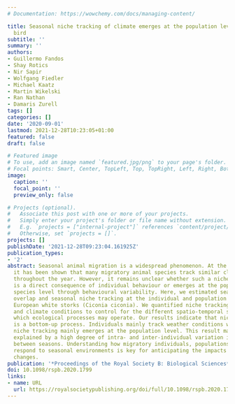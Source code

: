 ```yaml
---
# Documentation: https://wowchemy.com/docs/managing-content/

title: Seasonal niche tracking of climate emerges at the population level in a migratory
  bird
subtitle: ''
summary: ''
authors:
- Guillermo Fandos
- Shay Rotics
- Nir Sapir
- Wolfgang Fiedler
- Michael Kaatz
- Martin Wikelski
- Ran Nathan
- Damaris Zurell
tags: []
categories: []
date: '2020-09-01'
lastmod: 2021-12-28T10:23:05+01:00
featured: false
draft: false

# Featured image
# To use, add an image named `featured.jpg/png` to your page's folder.
# Focal points: Smart, Center, TopLeft, Top, TopRight, Left, Right, BottomLeft, Bottom, BottomRight.
image:
  caption: ''
  focal_point: ''
  preview_only: false

# Projects (optional).
#   Associate this post with one or more of your projects.
#   Simply enter your project's folder or file name without extension.
#   E.g. `projects = ["internal-project"]` references `content/project/deep-learning/index.md`.
#   Otherwise, set `projects = []`.
projects: []
publishDate: '2021-12-28T09:23:04.161925Z'
publication_types:
- '2'
abstract: Seasonal animal migration is a widespread phenomenon. At the species level,
  it has been shown that many migratory animal species track similar climatic conditions
  throughout the year. However, it remains unclear whether such a niche tracking pattern
  is a direct consequence of individual behaviour or emerges at the population or
  species level through behavioural variability. Here, we estimated seasonal niche
  overlap and seasonal niche tracking at the individual and population level of central
  European white storks (Ciconia ciconia). We quantified niche tracking for both weather
  and climate conditions to control for the different spatio-temporal scales over
  which ecological processes may operate. Our results indicate that niche tracking
  is a bottom-up process. Individuals mainly track weather conditions while climatic
  niche tracking mainly emerges at the population level. This result may be partially
  explained by a high degree of intra- and inter-individual variation in niche overlap
  between seasons. Understanding how migratory individuals, populations and species
  respond to seasonal environments is key for anticipating the impacts of global environmental
  changes.
publication: '*Proceedings of the Royal Society B: Biological Sciences*'
doi: 10.1098/rspb.2020.1799
links:
- name: URL
  url: https://royalsocietypublishing.org/doi/full/10.1098/rspb.2020.1799
---
```

